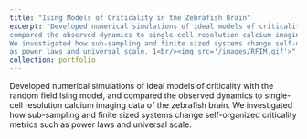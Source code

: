 ```yaml
---
title: "Ising Models of Criticality in the Zebrafish Brain"
excerpt: "Developed numerical simulations of ideal models of criticality with the random field Ising model, and
compared the observed dynamics to single-cell resolution calcium imaging data of the zebrafish brain.
We investigated how sub-sampling and finite sized systems change self-organized criticality metrics such
as power laws and universal scale. 1<br/><img src='/images/RFIM.gif'>"
collection: portfolio
---
```


Developed numerical simulations of ideal models of criticality with the random field Ising model, and compared the observed dynamics to single-cell resolution calcium imaging data of the zebrafish brain. We investigated how sub-sampling and finite sized systems change self-organized criticality metrics such as power laws and universal scale.




